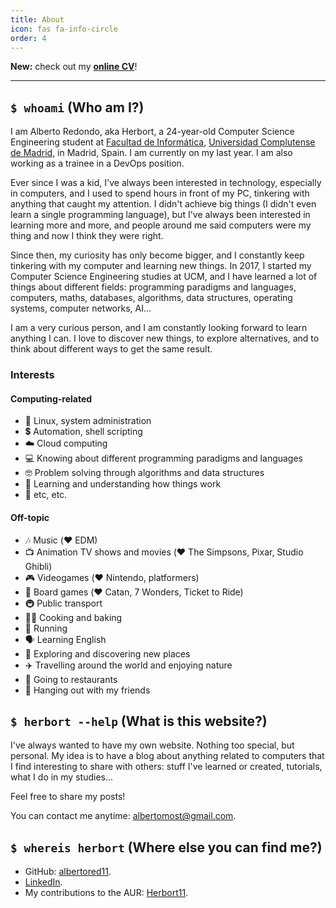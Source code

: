```yaml
---
title: About
icon: fas fa-info-circle
order: 4
---
```


**New:** check out my [**online CV**](https://cv.herbort.me)!

---

## `$ whoami` (Who am I?)

I am Alberto Redondo, aka Herbort, a 24-year-old Computer Science Engineering student at [Facultad de Informática](https://informatica.ucm.es/), [Universidad Complutense de Madrid](https://ucm.es/), in Madrid, Spain. I am currently on my last year. I am also working as a trainee in a DevOps position.

Ever since I was a kid, I've always been interested in technology, especially in computers, and I used to spend hours in front of my PC, tinkering with anything that caught my attention. I didn't achieve big things (I didn't even learn a single programming language), but I've always been interested in learning more and more, and people around me said computers were my thing and now I think they were right.

Since then, my curiosity has only become bigger, and I constantly keep tinkering with my computer and learning new things. In 2017, I started my Computer Science Engineering studies at UCM, and I have learned a lot of things about different fields: programming paradigms and languages, computers, maths, databases, algorithms, data structures, operating systems, computer networks, AI...

I am a very curious person, and I am constantly looking forward to learn anything I can. I love to discover new things, to explore alternatives, and to think about different ways to get the same result. 

### Interests

#### Computing-related

* 🐧 Linux, system administration
* 💲 Automation, shell scripting
* ☁️ Cloud computing
* 💻 Knowing about different programming paradigms and languages
* 🤓 Problem solving through algorithms and data structures
* 🧐 Learning and understanding how things work
* 💬 etc, etc.

#### Off-topic

* 🎶 Music (❤️ EDM)
* 📺 Animation TV shows and movies (❤️ The Simpsons, Pixar, Studio Ghibli)
* 🎮 Videogames (❤️ Nintendo, platformers)
* 🎲 Board games (❤️ Catan, 7 Wonders, Ticket to Ride)
* 🚇 Public transport
* 🧑‍🍳 Cooking and baking
* 🏃 Running
* 🗣️ Learning English
* 🚶 Exploring and discovering new places
* ✈️ Travelling around the world and enjoying nature
* 🍜 Going to restaurants
* 🍻 Hanging out with my friends

## `$ herbort --help` (What is this website?)

I've always wanted to have my own website. Nothing too special, but personal. My idea is to have a blog about anything related to computers that I find interesting to share with others: stuff I've learned or created, tutorials, what I do in my studies...

Feel free to share my posts!

You can contact me anytime: [albertomost@gmail.com](mailto:albertomost@gmail.com).

## `$ whereis herbort` (Where else you can find me?)

* GitHub: [albertored11](https://github.com/albertored11).
* [LinkedIn](https://www.linkedin.com/in/albertoredg/).
* My contributions to the AUR: [Herbort11](https://aur.archlinux.org/packages/?K=Herbort11&SeB=m).
